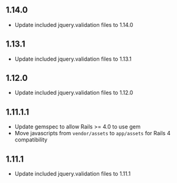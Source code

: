 ## 1.14.0

* Update included jquery.validation files to 1.14.0

## 1.13.1

* Update included jquery.validation files to 1.13.1

## 1.12.0

* Update included jquery.validation files to 1.12.0

## 1.11.1.1

* Update gemspec to allow Rails >= 4.0 to use gem
* Move javascripts from `vendor/assets` to `app/assets` for Rails 4 compatibility

## 1.11.1

* Update included jquery.validation files to 1.11.1
